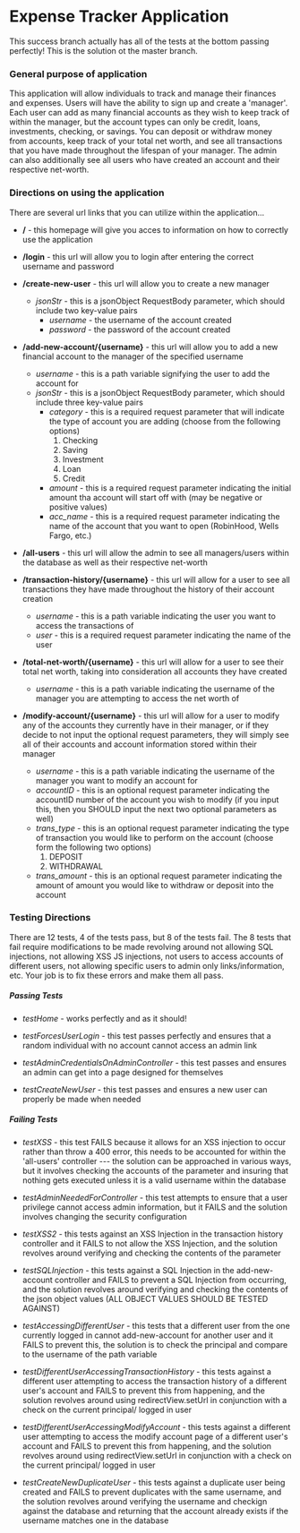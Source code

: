 # Expense Tracker Application

This success branch actually has all of the tests at the bottom passing perfectly! This is the solution ot the master branch.

### General purpose of application
This application will allow individuals to track and manage their finances and expenses. 
Users will have the ability to sign up and create a 'manager'. Each user can add as many financial accounts as
they wish to keep track of within the manager, but the account types can only be credit, loans, investments, checking, or savings. 
You can deposit or withdraw money from accounts, keep track of your total net worth, and see all 
transactions that you have made throughout the lifespan of your manager. The admin can also additionally 
see all users who have created an account and their respective net-worth. 


### Directions on using the application
There are several url links that you can utilize within the application...

* **/** - this homepage will give you acces to information on how to correctly use the application 



* **/login** - this url will allow you to login after entering the correct username and password



* **/create-new-user** - this url will allow you to create a new manager
    * *jsonStr* - this is a jsonObject RequestBody parameter, which should include two key-value pairs
        * *username* - the username of the account created
        * *password* - the password of the account created
   

* **/add-new-account/{username}** - this url will allow you to add a new financial account to the manager of the specified username
    * *username* - this is a path variable signifying the user to add the account for
    * *jsonStr* - this is a jsonObject RequestBody parameter, which should include three key-value pairs
        * *category* - this is a required request parameter that will indicate the type of account you are adding (choose from the following options)
            1. Checking
            2. Saving
            3. Investment
            4. Loan
            5. Credit
        * *amount* - this is a required request parameter indicating the initial amount tha account will start off with (may be negative or positive values)
        * *acc_name* - this is a required request parameter indicating the name of the account that you want to open (RobinHood, Wells Fargo, etc.)
        

* **/all-users** - this url will allow the admin to see all managers/users within the database as well as their respective net-worth

* **/transaction-history/{username}** - this url will allow for a user to see all transactions they have made throughout the history of their account creation
    * *username* - this is a path variable indicating the user you want to access the transactions of
    * *user* - this is a required request parameter indicating the name of the user
    
* **/total-net-worth/{username}** - this url will allow for a user to see their total net worth, taking into consideration all accounts they have created
    * *username* - this is a path variable indicating the username of the manager you are attempting to access the net worth of
 
* **/modify-account/{username}** - this url will allow for a user to modify any of the accounts they currently have in their manager, or 
if they decide to not input the optional request parameters, they will simply see all of their accounts and account information stored within their manager
    * *username* - this is a path variable indicating the username of the manager you want to modify an account for
    * *accountID* - this is an optional request parameter  indicating the accountID number of the account you wish to modify (if you input this, then you SHOULD input the next two optional parameters as well)
    * *trans_type* - this is an optional request parameter indicating the type of transaction you would like to perform on the account (choose form the following two options)
        1. DEPOSIT
        2. WITHDRAWAL
    * *trans_amount* - this is an optional request parameter indicating the amount of amount you would like to withdraw or deposit into the account
    

### Testing Directions
There are 12 tests, 4 of the tests pass, but 8 of the tests fail. The 8 tests that fail require modifications to be made revolving around
not allowing SQL injections, not allowing XSS JS injections, not users to access accounts of different users, not allowing specific
users to admin only links/information, etc. Your job is to fix these errors and make them all pass. 

##### Passing Tests
* *testHome* - works perfectly and as it should!

* *testForcesUserLogin* - this test passes perfectly and ensures that a random individual with no account cannot access an admin link

* *testAdminCredentialsOnAdminController* - this test passes and ensures an admin can get into a page designed for themselves

* *testCreateNewUser* - this test passes and ensures a new user can properly be made when needed

##### Failing Tests
* *testXSS* - this test FAILS because it allows for an XSS injection to occur rather than throw a 400 error, this needs 
to be accounted for within the 'all-users' controller --- the solution can be approached in various ways, but it involves
checking the accounts of the parameter and insuring that nothing gets executed unless it is a valid username within the database

* *testAdminNeededForController* - this test attempts to ensure that a user privilege cannot access admin information, but it FAILS and
the solution involves changing the security configuration

* *testXSS2* - this tests against an XSS Injection in the transaction history controller and it FAILS to not allow the XSS Injection, and the 
solution revolves around verifying and checking the contents of the parameter 

* *testSQLInjection* - this tests against a SQL Injection in the add-new-account controller and FAILS to prevent a SQL Injection
from occurring, and the solution revolves around verifying and checking the contents of the json object values (ALL OBJECT VALUES SHOULD BE TESTED AGAINST)

* *testAccessingDifferentUser* - this tests that a different user from the one currently logged in cannot add-new-account for
another user and it FAILS to prevent this, the solution is to check the principal and compare to the username of the path variable 

* *testDifferentUserAccessingTransactionHistory* - this tests against a different user attempting to access the transaction 
history of a different user's account and FAILS to prevent this from happening, and the solution revolves around using 
redirectView.setUrl in conjunction with a check on the current principal/ logged in user

* *testDifferentUserAccessingModifyAccount* - this tests against a different user attempting to access the modify account page
of a different user's account and FAILS to prevent this from happening, and the solution revolves around using 
redirectView.setUrl in conjunction with a check on the current principal/ logged in user

* *testCreateNewDuplicateUser* - this tests against a duplicate user being created and FAILS to prevent duplicates with the same username,
and the solution revolves around verifying the username and checkign against the database and returning that the account already
exists if the username matches one in the database